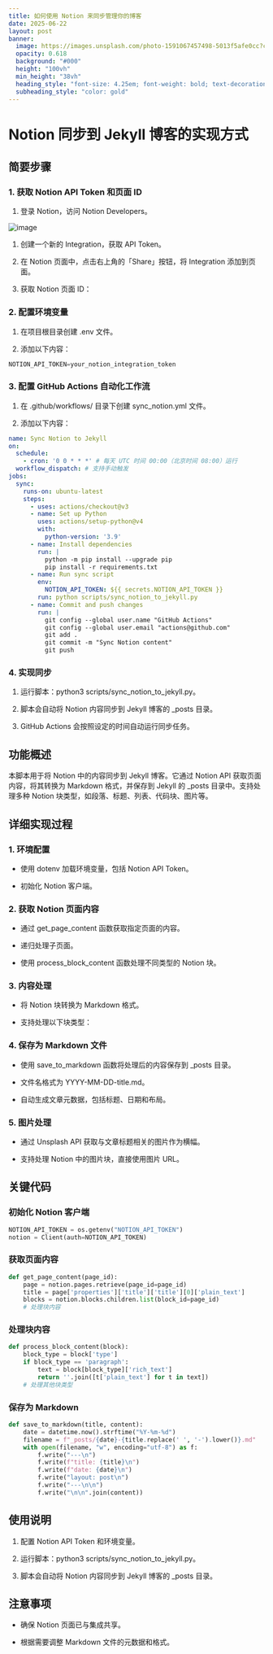 ```yaml
---
title: 如何使用 Notion 来同步管理你的博客
date: 2025-06-22
layout: post
banner:
  image: https://images.unsplash.com/photo-1591067457498-5013f5afe0cc?crop=entropy&cs=tinysrgb&fit=max&fm=jpg&ixid=M3w2OTIwMzJ8MHwxfHJhbmRvbXx8fHx8fHx8fDE3NTA2MDE5MzB8&ixlib=rb-4.1.0&q=80&w=1080
  opacity: 0.618
  background: "#000"
  height: "100vh"
  min_height: "38vh"
  heading_style: "font-size: 4.25em; font-weight: bold; text-decoration: underline"
  subheading_style: "color: gold"
---
```


# Notion 同步到 Jekyll 博客的实现方式

## 简要步骤

### 1. 获取 Notion API Token 和页面 ID

1. 登录 Notion，访问 Notion Developers。

![image](https://prod-files-secure.s3.us-west-2.amazonaws.com/a7a0cc5a-89b9-4cda-8686-1fba0ca52f40/d19c1afe-dea5-4312-9333-786b0ba83054/image.png?X-Amz-Algorithm=AWS4-HMAC-SHA256&X-Amz-Content-Sha256=UNSIGNED-PAYLOAD&X-Amz-Credential=ASIAZI2LB4666SJOS5UF%2F20250622%2Fus-west-2%2Fs3%2Faws4_request&X-Amz-Date=20250622T141850Z&X-Amz-Expires=3600&X-Amz-Security-Token=IQoJb3JpZ2luX2VjEAMaCXVzLXdlc3QtMiJHMEUCIQDBexDbqn27%2FK770umC34iZmgi6EoXzj6hI8Bym9WgBRQIgbP0G7PdD2dYxF3GyCwd8aEFzAnDsAdnBCFsGxjJF%2FRwqiAQI7P%2F%2F%2F%2F%2F%2F%2F%2F%2F%2FARAAGgw2Mzc0MjMxODM4MDUiDF25FZkEJoVST5pydCrcA2iS4SGP82%2BP0LRloprMpKeo0xt%2Fm6%2BQ5OhK%2F%2FQeSXFZjOxLhvgrL3WikkaWvTY1FNVAEdK9MdFKekeb3pCzA6wgkYA3Q7irkSa4VtMeHig2aFoAXoFwMW%2FPpKpFN3C0IrDv%2Fls3F82%2F2x1nav3x%2FDaFh%2BkuOMQ2RWQnBPwRhMRtHmhTGCLtwPadFyFlSmrLWTgm3uzzSdmrOblAEVVOZi1%2FD%2B%2BhR0O3myjcDbewtOz%2By4eXksTBU%2FXP8jxHMUcQeIh%2Bnr9zVlYXMh9FnUX2TdqtbeVK4sQhC0zcs5Sl7CXwBVYRnAfCsPLmyuTqm7JY8mqn%2FOeWtlZE9zksXC6aAwBSRLR%2BZRmk9AVQTGBs%2FxyuQGCt2ozJBfakwhX5Gn%2Bxo3tFd9vA5YOTpCn04ipspXaY3zcrvkQxu2slK85zlK5BTOdDPQCoDEisd1TKVY2mTCC5G6MwWu%2BkGXNJUU6%2BPp2m8SMv5nUEjrk8MbkEZxQF2OJeuXl71Z%2FngAANKtRF7xUQD9JQf5U%2FhxC1Pz3P2JmZ3fnn6UJWV8lA6Jeg6N4D2JkTqcV%2FeBfR9POQi6kY%2Bdg%2FyvLokePd0mRWYufyI5z1yrIi%2Bsv6vdNtAFtZ5fmBYEzAC7dFs%2B20yqrYMP%2FI38IGOqUBExm7VT%2F3qTAeUimkWo%2B2dMaXp%2B0qp3dfuefSzR%2BdIBzHI%2BqPWJSADH95Vxj8YVlky73WuW2WfLNJAVikrAAXo7mRhRbmA0%2FoIiprjaKngGbQFxZfMcvsBrqqXUylBg7FUbAvXqmf6LzJFjmKS%2BISmWawujTe2aSrVTUAkqbbSzxHcezrQlj2y2eMmbkRF%2Boc7jTQRXDn3lY0GwLbqGtsviVqhbIe&X-Amz-Signature=a47fa310071a0973224864bb9cebfe0bbb7b8a55bee22a2d6b2465b8fd5db6e6&X-Amz-SignedHeaders=host&x-amz-checksum-mode=ENABLED&x-id=GetObject)

1. 创建一个新的 Integration，获取 API Token。

1. 在 Notion 页面中，点击右上角的「Share」按钮，将 Integration 添加到页面。

1. 获取 Notion 页面 ID：


### 2. 配置环境变量

1. 在项目根目录创建 .env 文件。

1. 添加以下内容：

```javascript
NOTION_API_TOKEN=your_notion_integration_token
```

### 3. 配置 GitHub Actions 自动化工作流

1. 在 .github/workflows/ 目录下创建 sync_notion.yml 文件。

1. 添加以下内容：

```yaml
name: Sync Notion to Jekyll
on:
  schedule:
    - cron: '0 0 * * *' # 每天 UTC 时间 00:00（北京时间 08:00）运行
  workflow_dispatch: # 支持手动触发
jobs:
  sync:
    runs-on: ubuntu-latest
    steps:
      - uses: actions/checkout@v3
      - name: Set up Python
        uses: actions/setup-python@v4
        with:
          python-version: '3.9'
      - name: Install dependencies
        run: |
          python -m pip install --upgrade pip
          pip install -r requirements.txt
      - name: Run sync script
        env:
          NOTION_API_TOKEN: ${{ secrets.NOTION_API_TOKEN }}
        run: python scripts/sync_notion_to_jekyll.py
      - name: Commit and push changes
        run: |
          git config --global user.name "GitHub Actions"
          git config --global user.email "actions@github.com"
          git add .
          git commit -m "Sync Notion content"
          git push
```

### 4. 实现同步

1. 运行脚本：python3 scripts/sync_notion_to_jekyll.py。

1. 脚本会自动将 Notion 内容同步到 Jekyll 博客的 _posts 目录。

1. GitHub Actions 会按照设定的时间自动运行同步任务。

## 功能概述

本脚本用于将 Notion 中的内容同步到 Jekyll 博客。它通过 Notion API 获取页面内容，将其转换为 Markdown 格式，并保存到 Jekyll 的 _posts 目录中。支持处理多种 Notion 块类型，如段落、标题、列表、代码块、图片等。

## 详细实现过程

### 1. 环境配置

- 使用 dotenv 加载环境变量，包括 Notion API Token。

- 初始化 Notion 客户端。

### 2. 获取 Notion 页面内容

- 通过 get_page_content 函数获取指定页面的内容。

- 递归处理子页面。

- 使用 process_block_content 函数处理不同类型的 Notion 块。

### 3. 内容处理

- 将 Notion 块转换为 Markdown 格式。

- 支持处理以下块类型：


### 4. 保存为 Markdown 文件

- 使用 save_to_markdown 函数将处理后的内容保存到 _posts 目录。

- 文件名格式为 YYYY-MM-DD-title.md。

- 自动生成文章元数据，包括标题、日期和布局。

### 5. 图片处理

- 通过 Unsplash API 获取与文章标题相关的图片作为横幅。

- 支持处理 Notion 中的图片块，直接使用图片 URL。

## 关键代码

### 初始化 Notion 客户端

```python
NOTION_API_TOKEN = os.getenv("NOTION_API_TOKEN")
notion = Client(auth=NOTION_API_TOKEN)
```

### 获取页面内容

```python
def get_page_content(page_id):
    page = notion.pages.retrieve(page_id=page_id)
    title = page['properties']['title']['title'][0]['plain_text']
    blocks = notion.blocks.children.list(block_id=page_id)
    # 处理块内容
```

### 处理块内容

```python
def process_block_content(block):
    block_type = block['type']
    if block_type == 'paragraph':
        text = block[block_type]['rich_text']
        return ''.join([t['plain_text'] for t in text])
    # 处理其他块类型
```

### 保存为 Markdown

```python
def save_to_markdown(title, content):
    date = datetime.now().strftime("%Y-%m-%d")
    filename = f"_posts/{date}-{title.replace(' ', '-').lower()}.md"
    with open(filename, "w", encoding="utf-8") as f:
        f.write("---\n")
        f.write(f"title: {title}\n")
        f.write(f"date: {date}\n")
        f.write("layout: post\n")
        f.write("---\n\n")
        f.write("\n\n".join(content))
```

## 使用说明

1. 配置 Notion API Token 和环境变量。

1. 运行脚本：python3 scripts/sync_notion_to_jekyll.py。

1. 脚本会自动将 Notion 内容同步到 Jekyll 博客的 _posts 目录。

## 注意事项

- 确保 Notion 页面已与集成共享。

- 根据需要调整 Markdown 文件的元数据和格式。
